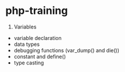 # php-training

1. Variables
- variable declaration
- data types
- debugging functions (var_dump() and die())
- constant and define()
- type casting